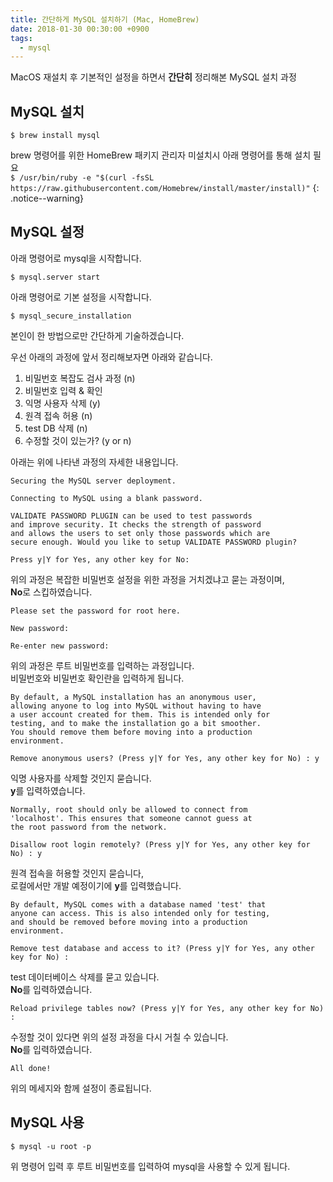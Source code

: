 ```yaml
---
title: 간단하게 MySQL 설치하기 (Mac, HomeBrew)
date: 2018-01-30 00:30:00 +0900
tags:
  - mysql
---
```


MacOS 재설치 후 기본적인 설정을 하면서 **간단히** 정리해본 MySQL 설치 과정


## MySQL 설치
```
$ brew install mysql
```

brew 명령어를 위한 HomeBrew 패키지 관리자 미설치시 아래 명령어를 통해 설치 필요  
`$ /usr/bin/ruby -e "$(curl -fsSL https://raw.githubusercontent.com/Homebrew/install/master/install)"`
{: .notice--warning}


## MySQL 설정
아래 명령어로 mysql을 시작합니다.
```
$ mysql.server start
```

아래 명령어로 기본 설정을 시작합니다.
```
$ mysql_secure_installation
```

본인이 한 방법으로만 간단하게 기술하겠습니다.

우선 아래의 과정에 앞서 정리해보자면 아래와 같습니다.
1. 비밀번호 복잡도 검사 과정 (n)
2. 비밀번호 입력 & 확인
3. 익명 사용자 삭제 (y)
4. 원격 접속 허용 (n)
5. test DB 삭제 (n)
6. 수정할 것이 있는가? (y or n)

아래는 위에 나타낸 과정의 자세한 내용입니다.

```
Securing the MySQL server deployment.

Connecting to MySQL using a blank password.

VALIDATE PASSWORD PLUGIN can be used to test passwords
and improve security. It checks the strength of password
and allows the users to set only those passwords which are
secure enough. Would you like to setup VALIDATE PASSWORD plugin?

Press y|Y for Yes, any other key for No:
```
위의 과정은 복잡한 비밀번호 설정을 위한 과정을 거치겠냐고 묻는 과정이며,  
**No**로 스킵하였습니다.

```
Please set the password for root here.

New password:

Re-enter new password:
```
위의 과정은 루트 비밀번호를 입력하는 과정입니다.  
비밀번호와 비밀번호 확인란을 입력하게 됩니다.

```
By default, a MySQL installation has an anonymous user,
allowing anyone to log into MySQL without having to have
a user account created for them. This is intended only for
testing, and to make the installation go a bit smoother.
You should remove them before moving into a production
environment.

Remove anonymous users? (Press y|Y for Yes, any other key for No) : y
```
익명 사용자를 삭제할 것인지 묻습니다.  
**y**를 입력하였습니다.

```
Normally, root should only be allowed to connect from
'localhost'. This ensures that someone cannot guess at
the root password from the network.

Disallow root login remotely? (Press y|Y for Yes, any other key for No) : y
```
원격 접속을 허용할 것인지 묻습니다,  
로컬에서만 개발 예정이기에 **y**를 입력했습니다.

```
By default, MySQL comes with a database named 'test' that
anyone can access. This is also intended only for testing,
and should be removed before moving into a production
environment.

Remove test database and access to it? (Press y|Y for Yes, any other key for No) :
```
test 데이터베이스 삭제를 묻고 있습니다.  
**No**를 입력하였습니다.

```
Reload privilege tables now? (Press y|Y for Yes, any other key for No) :
```
수정할 것이 있다면 위의 설정 과정을 다시 거칠 수 있습니다.  
**No**를 입력하였습니다.

```
All done!
```
위의 메세지와 함께 설정이 종료됩니다.

## MySQL 사용
```
$ mysql -u root -p
```
위 명령어 입력 후 루트 비밀번호를 입력하여 mysql을 사용할 수 있게 됩니다.
